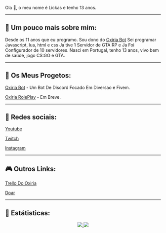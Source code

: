 Ola 👋, o meu nome é Lickas e tenho 13 anos.

-------------------------------------
## 👦 Um pouco mais sobre mim:

Desde os 11 anos que eu programo.
Sou dono do [Oxiria Bot](https://discord.gg/h4PQ9mV)
Sei programar Javascript, lua, html e css
Ja tive 1 Servidor de GTA RP e Ja Foi Configurador de 10 servidores.
Nasci em Portugal, tenho 13 anos, vivo bem de saúde, jogo CS:GO e GTA.

-------------------------------------
## 📁 Os Meus Progetos:

[Oxiria Bot](https://discord.gg/h4PQ9mV) - Um Bot De Discord Focado Em Diversao e Fivem.

[Oxiria RolePlay]() - Em Breve.

-------------------------------------
## 📱 Redes sociais:

[Youtube](https://youtube.com/c/Lickasツ)

[Twitch](https://twitch.tv/lickasss)

[Instagram](https://www.instagram.com/lickas_/)

-------------------------------------
## 🎮 Outros Links:

[Trello Do Oxiria](https://trello.com/b/KoiGb7CM/oxiria-afazeres)

[Doar](https://www.paypal.com/paypalme/lickas69)

-------------------------------------
## 🧰 Estátisticas:

<p align = "center">
  <a href="https://github.com/lickas/">
    <img src = "https://github-readme-stats.vercel.app/api?username=lickas&show_icons=true&theme=react&amp">
    <img src = "https://github-readme-stats.vercel.app/api/top-langs/?username=lickas&layout=demo&theme=react&amp">
  </a>
</p>

